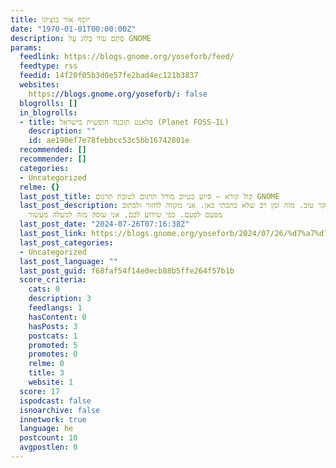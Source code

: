 ```yaml
---
title: יוֹסֵף אוֹר בּוֹצְ׳קוֹ
date: "1970-01-01T00:00:00Z"
description: סְתָם עוֹד בְּלוֹג עַל GNOME
params:
  feedlink: https://blogs.gnome.org/yoseforb/feed/
  feedtype: rss
  feedid: 14f20f05b3d0e57fe2bad4ec121b3837
  websites:
    https://blogs.gnome.org/yoseforb/: false
  blogrolls: []
  in_blogrolls:
  - title: פלאנט תוכנה חופשית בישראל (Planet FOSS-IL)
    description: ""
    id: ae190ef7e78febbcc53c5bb16742801e
  recommended: []
  recommender: []
  categories:
  - Uncategorized
  relme: {}
  last_post_title: קול קורא – סיוע בטיוב מודל תרגום לטובת תרגום GNOME
  last_post_description: בוקר טוב. מזה זמן רב שלא כתבתי כאן. אני מקווה לחזור ולכתוב
    מפעם לפעם. כפי שידוע לכם, אני עוסק מזה למעלה מעשור
  last_post_date: "2024-07-26T07:16:38Z"
  last_post_link: https://blogs.gnome.org/yoseforb/2024/07/26/%d7%a7%d7%95%d7%9c-%d7%a7%d7%95%d7%a8%d7%90-%d7%a1%d7%99%d7%95%d7%a2-%d7%91%d7%98%d7%99%d7%95%d7%91-%d7%9e%d7%95%d7%93%d7%9c-%d7%aa%d7%a8%d7%92%d7%95%d7%9d-%d7%9c%d7%98%d7%95%d7%91%d7%aa-%d7%aa/
  last_post_categories:
  - Uncategorized
  last_post_language: ""
  last_post_guid: f68faf54f14e0ecb88b5ffe264f57b1b
  score_criteria:
    cats: 0
    description: 3
    feedlangs: 1
    hasContent: 0
    hasPosts: 3
    postcats: 1
    promoted: 5
    promotes: 0
    relme: 0
    title: 3
    website: 1
  score: 17
  ispodcast: false
  isnoarchive: false
  innetwork: true
  language: he
  postcount: 10
  avgpostlen: 0
---
```

